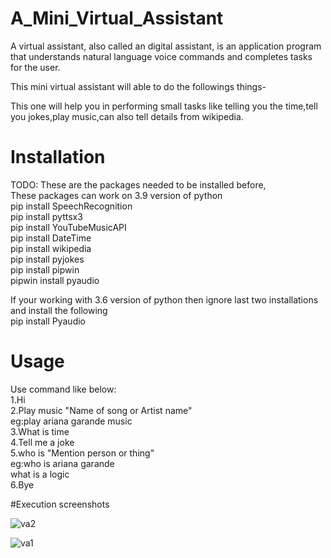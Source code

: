 # A_Mini_Virtual_Assistant
A virtual assistant, also called an  digital assistant, is an application program that understands natural language voice commands and completes tasks for the user.

This mini virtual assistant will able to do the followings things-

This one will help you in performing small tasks like telling you the time,tell you jokes,play music,can also tell details from wikipedia.

# Installation
TODO:
These are the packages needed to be installed before,     
These packages can work on 3.9 version of python     
pip install SpeechRecognition   
pip install pyttsx3     
pip install YouTubeMusicAPI      
pip install DateTime     
pip install wikipedia      
pip install pyjokes    
pip install pipwin   
pipwin install pyaudio     

If your working with 3.6 version of python then ignore last two installations and install the following      
pip install Pyaudio    

# Usage  
Use command like below:   
1.Hi     
2.Play music "Name of song or Artist name"        
         eg:play ariana garande music     
3.What is time     
4.Tell me a joke   
5.who is "Mention person or thing"     
        eg:who is ariana garande     
        what is a logic     
6.Bye     

#Execution screenshots


![va2](https://user-images.githubusercontent.com/68680923/126099516-a4990671-f56a-4de3-b6dc-855249014111.jpg)




![va1](https://user-images.githubusercontent.com/68680923/126099508-adb4abc8-10ff-4938-99e8-04d8dc9d4998.jpg)
